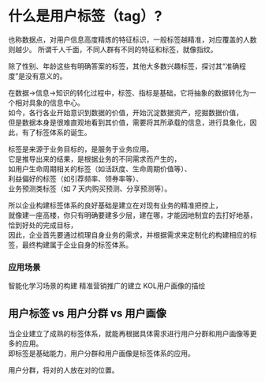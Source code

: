 # 什么是用户标签（tag）?

也称数据点，对用户信息高度精炼的特征标识，一般标签越精准，对应覆盖的人数则越少。
所谓千人千面，不同人群有不同的特征和标签，就像指纹。  

除了性别、年龄这些有明确答案的标签，其他大多数兴趣标签，探讨其“准确程度”是没有意义的。

在数据→信息→知识的转化过程中，标签、指标是基础，它将抽象的数据转化为一个相对具象的信息中心。  
如今，各行各业开始意识到数据的价值，开始沉淀数据资产，挖掘数据价值，  
但是数据本身是很难直观地看到其价值，需要将其所承载的信息，进行具象化，因此，有了标签体系的诞生。
 
标签是来源于业务目标的，是服务于业务应用。  
它是推导出来的结果，是根据业务的不同需求而产生的，  
如用户生命周期相关的标签（如活跃度、生命周期价值等）、  
利益偏好的标签（如引荐频率、领券率等）、  
业务预测类标签（如 7 天内购买预测、分享预测等）。

所以企业构建标签体系的良好基础是建立在对现有业务的精准把控上，  
就像建一座高楼，你只有明确要建多少层，建在哪，才能因地制宜的去打好地基，恰到好处的完成目标，  
因此，企业首先要通过梳理自身业务的需求，并根据需求来定制化的构建相应的标签，最终构建属于企业自身的标签体系。

### 应用场景

智能化学习场景的构建
精准营销推广的建立
KOL用户画像的描绘  

## 用户标签 vs 用户分群 vs 用户画像

当企业建立了成熟的标签体系，就能再根据具体需求进行用户分群和用户画像等更多的应用。  
即标签是基础能力，用户分群和用户画像是标签体系的应用。

用户分群，将对的人放在对的位置。

